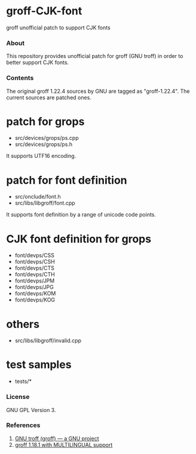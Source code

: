 groff-CJK-font
==============

groff unofficial patch to support CJK fonts

### About

This repository provides unofficial patch for groff (GNU troff)
in order to better support CJK fonts.


### Contents

The original groff 1.22.4 sources by GNU are tagged as "groff-1.22.4".
The current sources are patched ones.

# patch for grops
- src/devices/grops/ps.cpp
- src/devices/grops/ps.h

It supports UTF16 encoding.

# patch for font definition
- src/onclude/font.h
- src/libs/libgroff/font.cpp

It supports font definition by a range of unicode code points.

# CJK font definition for grops
- font/devps/CSS
- font/devps/CSH
- font/devps/CTS
- font/devps/CTH
- font/devps/JPM
- font/devps/JPG
- font/devps/KOM
- font/devps/KOG

# others
- src/libs/libgroff/invalid.cpp

# test samples
- tests/*


### License

GNU GPL Version 3.


### References

1. [GNU troff (groff) — a GNU project](https://www.gnu.org/software/groff/)
2. [groff 1.18.1 with MULTILINGUAL support](https://answers.launchpad.net/ubuntu/+source/groff/1.18.1.1-12)

